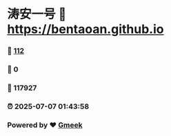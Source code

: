 # 涛安一号 :link: https://bentaoan.github.io 
### :page_facing_up: [112](https://bentaoan.github.io/tag.html) 
### :speech_balloon: 0 
### :hibiscus: 117927 
### :alarm_clock: 2025-07-07 01:43:58 
### Powered by :heart: [Gmeek](https://github.com/Meekdai/Gmeek)
